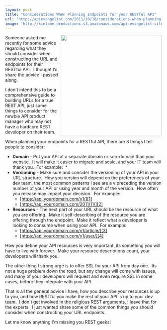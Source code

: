 ```yaml
---
layout: post
title: "Considerations When Planning Endpoints for your RESTful API"
url: 'http://apievangelist.com/2011/10/18/considerations-when-planning-endpoints-for-your-restful-api/'
image: 'http://kinlane-productions.s3.amazonaws.com/api-evangelist-site/blog/Tag-Cloud-REST-URL.png'
---
```


<img class="c1" src="http://kinlane-productions.s3.amazonaws.com/api-evangelist/Tag-Cloud-REST-URL.png" alt="" width="325" align="right" />

Someone asked me recently for some advice regarding what they should consider when constructing the URL and endpoints for their RESTful API.  I thought I’d share the advice I passed along.

I don't intend this to be a comprehensive guide to building URLs for a true REST API, just some things to consider for the newbie API product manager who may not have a hardcore REST developer on their team.

When planning your endpoints for a RESTful API, there are 3 things I tell people to consider:

  * **Domain** \- Put your API at a separate domain or sub-domain than your website.  It will make it easier to migrate and scale, and your IT team will thank you.  For example: 
    * 
  * **Versioning** \- Make sure and consider the versioning of your API in your URL structure.  How you version will depend on the preferences of your dev team, the most common patterns I see are a v preceding the version number of your API or using year and month of the version.  How often you release may impact your decision.  For example:
    * [https://api.yourdomain.com/v1/][1]
    * [https://api.yourdomain.com/2011/11/][2]
  * **Resources** \- The next part of your URL should be the resource of what you are offering.  Make it self-describing of the resource you are offering through the endpoint.  Make it reflect what a developer is looking to consume when using your API.  For example:
    * [https://api.yourdomain.com/v1/article/][3]
    * [https://api.yourdomain.com/v1/user/][4]

How you define your API resources is very important, its something you will have to live with forever.  Make your resource descriptions count, your developers will thank you.

The other thing I strong urge is to offer SSL for your API from day one.  Its not a huge problem down the road, but any change will come with issues, and many of your developers will request and even require SSL in some cases, before they integrate with your API.

That is all the general advice I have, how you describe your resources is up to you, and how RESTful you make the rest of your API is up to your dev team.  I don't get involved in the religious REST arguments, I leave that for the experts.  I just wanted share some of the common things you should consider when constructing your URL endpoints.

Let me know anything I'm missing you REST geeks!

   [1]: https://api.peoplebrowsr.com/v1/
   [2]: https://api.peoplebrowsr.com/2011/11/
   [3]: https://api.yourdomain.com/v1/articles/
   [4]: https://api.yourdomain.com/v1/users/
